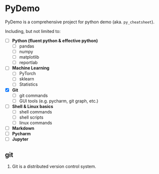 # PyDemo 
PyDemo is a comprehensive project for python demo (aka. `py_cheatsheet`).

Including, but not limited to:

- [ ] **Python (fluent python & effective python)**
  - [ ] pandas
  - [ ] numpy
  - [ ] matplotlib
  - [ ] reportlab
- [ ] **Machine Learning**
  - [ ] PyTorch
  - [ ] sklearn
  - [ ] Statistics
- [x] **Git**
  - [ ] git commands
  - [ ] GUI tools (e.g. pycharm, git graph, etc.)
- [ ] **Shell & Linux basics**
  - [ ] shell commands
  - [ ] shell scripts
  - [ ] linux commands
- [ ] **Markdown**
- [ ] **Pycharm**
- [ ] **Jupyter**

## git

1. Git is a distributed version control system.